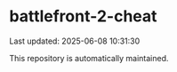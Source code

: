 # battlefront-2-cheat

Last updated: 2025-06-08 10:31:30

This repository is automatically maintained.
